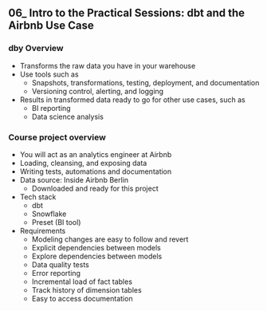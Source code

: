## 06_ Intro to the Practical Sessions: dbt and the Airbnb Use Case

### dby Overview
- Transforms the raw data you have in your warehouse
- Use tools such as
  - Snapshots, transformations, testing, deployment, and documentation
  - Versioning control, alerting, and logging
- Results in transformed data ready to go for other use cases, such as
  - BI reporting
  - Data science analysis

### Course project overview
- You will act as an analytics engineer at Airbnb
- Loading, cleansing, and exposing data
- Writing tests, automations and documentation
- Data source: Inside Airbnb Berlin
  - Downloaded and ready for this project
- Tech stack
  - dbt
  - Snowflake
  - Preset (BI tool)
- Requirements
  - Modeling changes are easy to follow and revert
  - Explicit dependencies between models
  - Explore dependencies between models
  - Data quality tests
  - Error reporting
  - Incremental load of fact tables
  - Track history of dimension tables
  - Easy to access documentation